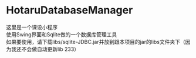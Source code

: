 # HotaruDatabaseManager
这里是一个课设小程序<br>
使用Swing界面和Sqlite做的一个数据库管理工具<br>
如果要使用，请下载libs/sqlite-JDBC.jar并放到跟本项目的jar的libs文件夹下（因为我还不会做自动更新lib 233）
